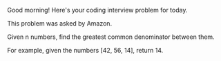 Good morning! Here's your coding interview problem for today.

This problem was asked by Amazon.

Given n numbers, find the greatest common denominator between them.

For example, given the numbers [42, 56, 14], return 14.